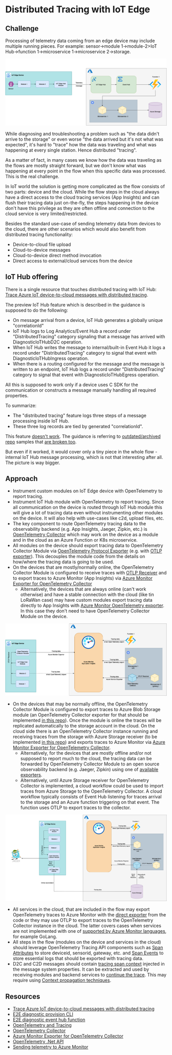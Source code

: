 # Distributed Tracing with IoT Edge

## Challenge

Processing of telemetry data coming from an edge device may include multiple running pieces. For example: sensor->module 1->module-2>IoT Hub->function 1->microservice 1->microservice 2->storage.

![iot-flow.png](../images/iot-flow.png)

While diagnosing and troubleshooting a problem such as "the data didn't arrive to the storage" or even worse "the data arrived but it's not what was expected", it's hard to "trace" how the data was traveling and what was happening at every single station. Hence distributed "tracing".

As a matter of fact, in many cases we know how the data was traveling as the flows are mostly straight forward, but we don't know what was happening at every point in the flow when this specific data was processed. This is the real challenge.

In IoT world the solution is getting more complicated as the flow consists of two parts: device and the cloud. While the flow steps in the cloud always have a direct access to the cloud tracing services (App Insights) and can flush their tracing data just on-the-fly, the steps happening in the device don't have this privilege as they are often offline and connection to the cloud service is very limited/restricted.

Besides the standard use-case of sending telemetry data from devices to the cloud, there are other scenarios which would also benefit from distributed tracing functionality:

- Device-to-cloud file upload
- Cloud-to-device messages
- Cloud-to-device direct method invocation
- Direct access to external/cloud services from the device

## IoT Hub offering

There is a single resource that touches distributed tracing with IoT Hub: [Trace Azure IoT device-to-cloud messages with distributed tracing](https://docs.microsoft.com/en-us/azure/iot-hub/iot-hub-distributed-tracing).

The preview IoT Hub feature which is described in the guidance is supposed to do the following:

  - On message arrival from a device, IoT Hub generates a globally unique "correlationId"
  - IoT Hub logs to Log Analytics/Event Hub a record under "DistributedTracing" category signaling that a message has arrived with DiagnosticIoTHubD2C operation.
  - When IoT Hub writes the message to internal/built-in Event Hub it logs a record under "DistributedTracing" category to signal that event with DiagnosticIoTHubIngress operation.
  - When there is a routing configured for the message and the message is written to an endpoint, IoT Hub logs a record under "DistributedTracing" category to signal that event with DiagnosticIoTHubEgress operation.

All this is supposed to work only if a device uses C SDK for the communication or constructs a message manually handling all required properties.

To summarize:

  - The "distributed tracing" feature logs three steps of a message processing inside IoT Hub.
  - These three log records are tied by generated "correlationId".

This feature [doesn't work](https://github.com/MicrosoftDocs/azure-docs/issues/84386).  The guidance is referring to [outdated/archived repo](https://github.com/MicrosoftDocs/azure-docs/issues/84282) samples that [are broken too](https://github.com/Azure-Samples/e2e-diagnostic-provision-cli/issues/12).

But even if it worked, it would cover only a tiny piece in the whole flow - internal IoT Hub message processing, which is not that interesting after all. The picture is way bigger.

## Approach

- Instrument custom modules on IoT Edge device with OpenTelemetry to report tracing.
- Instrument IoT Hub module with OpenTelemetry to report tracing. Since all communication on the device is routed through IoT Hub module this will give a lot of tracing data even without instrumenting other modules on the device. It will also help with use-cases like c2d, upload files, etc.
- The key component to route OpenTelemetry tracing data to the observability backend (e.g. App Insights, Jaeger, Zipkin, etc.) is [OpenTelemetry Collector](https://github.com/open-telemetry/opentelemetry-collector/blob/main/docs/design.md) which may work on the device as a module and in the cloud as an Azure Function or K8s microservice.
- All modules on the device should export tracing data to OpenTelemetry Collector Module via [OpenTelemetry Protocol Exporter](https://github.com/open-telemetry/opentelemetry-specification/blob/main/specification/protocol/exporter.md) (e.g. with [OTLP exporter](https://github.com/open-telemetry/opentelemetry-dotnet/blob/main/src/OpenTelemetry.Exporter.OpenTelemetryProtocol/README.md)). This decouples the module code from the details on how/where the tracing data is going to be used.
- On the devices that are mostly/normally online, the OpenTelemetry Collector Module is configured to receive traces with [OTLP Receiver](https://github.com/open-telemetry/opentelemetry-collector/blob/main/receiver/otlpreceiver/README.md) and to export traces to Azure Monitor (App Insights) via [Azure Monitor Exporter for OpenTelemetry Collector](https://github.com/open-telemetry/opentelemetry-collector-contrib/tree/main/exporter/azuremonitorexporter)
  - Alternatively, the devices that are always online (can't work otherwise) and have a stable connection with the cloud (like tin LoRaWan case) may have custom modules export tracing data directly to App Insights with [Azure Monitor OpenTelemetry exporter](https://docs.microsoft.com/en-us/azure/azure-monitor/app/opentelemetry-enable?tabs=net#enable-azure-monitor-application-insights). In this case they don't need to have OpenTelemetry Collector Module on the device.

![online-trace-data.png](../images/online-trace-data.png)

- On the devices that may be normally offline, the OpenTelemetry Collector Module is configured to export traces to Azure Blob Storage module (an OpenTelemetry Collector exporter for that should be implemented [in this repo](https://github.com/open-telemetry/opentelemetry-collector-contrib/tree/main/exporter)). Once the module is online the traces will be replicated automatically to the storage account in the cloud. On the cloud side there is an OpenTelemetry Collector instance running and receiving traces from the storage with Azure Storage receiver (to be implemented [in this repo](https://github.com/open-telemetry/opentelemetry-collector-contrib/tree/main/receiver)) and exports traces to Azure Monitor via [Azure Monitor Exporter for OpenTelemetry Collector](https://github.com/open-telemetry/opentelemetry-collector-contrib/tree/main/exporter/azuremonitorexporter).
    - Alternatively, for the devices that are mostly offline and/or not supposed to report much to the cloud, the tracing data can be forwarded by OpenTelemetry Collector Module to an open source observability backend (e.g. Jaeger, Zipkin) using one of [available exporters](https://github.com/open-telemetry/opentelemetry-collector-contrib/tree/main/exporter).
    - Alternatively, until Azure Storage receiver for OpenTelemetry Collector is implemented, a cloud workflow could be used to import traces from Azure Storage to the OpenTelemetry Collector. A cloud workflow typically consists of Event Hub listening for traces arrival to the storage and an Azure function triggering on that event. The function uses OTLP to export traces to the collector.

![offline-trace-data.png](../images/offline-trace-data.png)

- All services in the cloud, that are included in the flow may export OpenTelemetry traces to Azure Monitor with the [direct exporter](https://docs.microsoft.com/en-us/azure/azure-monitor/app/opentelemetry-overview#sending-your-telemetry) from the code or they may use OTLP to export traces to the OpenTelemetry Collector instance in the cloud. The latter covers cases when services are not implemented with one of [supported by Azure Monitor languages](https://docs.microsoft.com/en-us/azure/azure-monitor/app/platforms), for example GoLang.
- All steps in the flow (modules on the device and services in the cloud) should leverage OpenTelemetry Tracing API components such as [Span Attributes](https://github.com/open-telemetry/opentelemetry-specification/blob/main/specification/trace/api.md#set-attributes) to store deviceid, sensorid, gateway, etc. and [Span Events](https://github.com/open-telemetry/opentelemetry-specification/blob/main/specification/trace/api.md#add-events) to store essential logs that should be exported with tracing data.
- D2C and C2D messages should contain [tracing span context](https://opentelemetry.io/docs/reference/specification/overview/#spancontext) injected in the message system properties. It can be extracted and used by receiving modules and backend services to [continue the trace](https://opentelemetry.io/docs/concepts/data-sources/#traces). This may require using [Context propagation techniques](https://github.com/open-telemetry/opentelemetry-dotnet/blob/main/src/OpenTelemetry.Api/README.md#context-propagation).


## Resources

- [Trace Azure IoT device-to-cloud messages with distributed tracing](https://docs.microsoft.com/en-us/azure/iot-hub/iot-hub-distributed-tracing)
- [E2E diagnostic provision CLI](https://github.com/Azure-Samples/e2e-diagnostic-provision-cli)
- [E2E diagnostic event hub function ](https://github.com/Azure-Samples/e2e-diagnostic-eventhub-ai-function)
- [OpenTelemetry and Tracing](https://lightstep.com/blog/opentelemetry-101-what-is-tracing/)
- [OpenTelemetry Collector](https://github.com/open-telemetry/opentelemetry-collector/blob/main/docs/design.md)
- [Azure Monitor Exporter for OpenTelemetry Collector](https://github.com/open-telemetry/opentelemetry-collector-contrib/tree/main/exporter/azuremonitorexporter)
- [OpenTelemetry .Net API](https://github.com/open-telemetry/opentelemetry-dotnet/blob/main/src/OpenTelemetry.Api/README.md#introduction-to-opentelemetry-net-tracing-api)
- [Sending telemetry to Azure Monitor](https://docs.microsoft.com/en-us/azure/azure-monitor/app/opentelemetry-overview#sending-your-telemetry)

